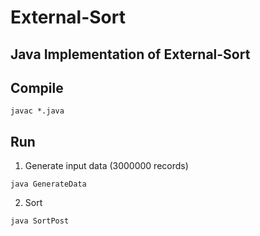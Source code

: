 # External-Sort

## Java Implementation of External-Sort

## Compile

```
javac *.java
```

## Run

1. Generate input data (3000000 records)

```
java GenerateData
```

2. Sort

```
java SortPost
```